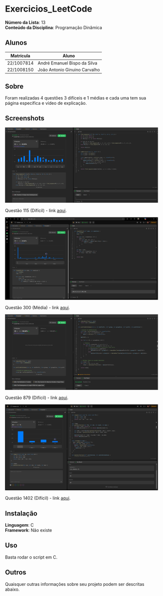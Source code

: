 # Exercicios_LeetCode

**Número da Lista**: 13<br>
**Conteúdo da Disciplina**: Programação Dinâmica<br>

## Alunos
|Matrícula | Aluno |
| -- | -- |
| 22/1007814  |  André Emanuel Bispo da Silva |
| 22/1008150  |  João Antonio Ginuino Carvalho |

## Sobre 
Foram realizadas 4 questões 3 difíceis e 1 médias e cada uma tem sua página especifica e vídeo de explicação.

## Screenshots

<div align="center"><img src= "/distinct-subsequences/result.png"/></div>

Questão 115 (Difícil) - link [aqui](distinct-subsequences/README.md).

<div align="center"><img src= "/longest-increasing-subsequence/result.png"/></div>

Questão 300 (Média) - link [aqui](longest-increasing-subsequence/README.md).

<div align="center"><img src= "/profitable-scheme/result.png"/></div>

Questão 879 (Difícil) - link [aqui](profitable-scheme/README.md).

<div align="center"><img src= "/reducing-dishes/result.png"/></div>

Questão 1402 (Difícil) - link [aqui](reducing-dishes/README.md).


## Instalação 
**Linguagem**: C<br>
**Framework**: Não existe<br>

## Uso 
Basta rodar o script em C.

## Outros 
Quaisquer outras informações sobre seu projeto podem ser descritas abaixo.




